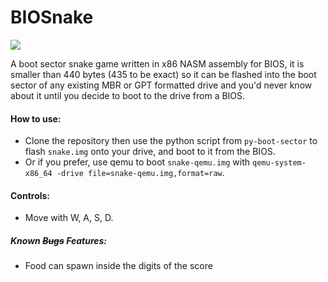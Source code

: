# BIOSnake

![](https://raw.githubusercontent.com/badcf00d/BIOSnake/master/demo.gif)

A boot sector snake game written in x86 NASM assembly for BIOS, it is smaller than 440 bytes (435 to be exact) so it can be flashed into the boot sector of any existing MBR or GPT formatted drive and you'd never know about it until you decide to boot to the drive from a BIOS.

#### How to use:
  - Clone the repository then use the python script from `py-boot-sector` to flash `snake.img` onto your drive, and boot to it from the BIOS.
  - Or if you prefer, use qemu to boot `snake-qemu.img` with `qemu-system-x86_64 -drive file=snake-qemu.img,format=raw`.
  
#### Controls:
  - Move with W, A, S, D.

##### Known ~~Bugs~~ *Features*:
  - Food can spawn inside the digits of the score
